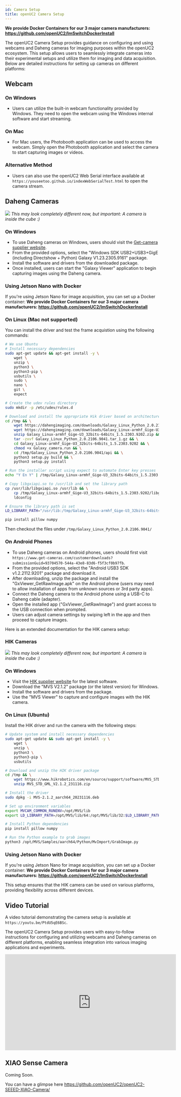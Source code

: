 ```yaml
---
id: Camera Setup
title: openUC2 Camera Setup
---
```


**We provide Docker Containers for our 3 major camera manufacturers: https://github.com/openUC2/ImSwitchDockerInstall**

The openUC2 Camera Setup provides guidance on configuring and using webcams and Daheng cameras for imaging purposes within the openUC2 ecosystem. This setup allows users to seamlessly integrate cameras into their experimental setups and utilize them for imaging and data acquisition. Below are detailed instructions for setting up cameras on different platforms:

## Webcam

### On Windows
- Users can utilize the built-in webcam functionality provided by Windows. They need to open the webcam using the Windows internal software and start streaming.

### On Mac
- For Mac users, the Photobooth application can be used to access the webcam. Simply open the Photobooth application and select the camera to start capturing images or videos.

### Alternative Method
- Users can also use the openUC2 Web Serial interface available at `https://youseetoo.github.io/indexWebSerialTest.html` to open the camera stream.

## Daheng Cameras

![](IMAGES/dahenguc2.jpeg)
*This may look completely different now, but important: A camera is inside the cube :)*

### On Windows
- To use Daheng cameras on Windows, users should visit the [Get-camera supplier website](https://www.get-cameras.com/customerdownloads?submissionGuid=93704570-544a-43e8-83d6-f5f3cf0b97fb).
- From the provided options, select the "Windows SDK USB2+USB3+GigE (including Directshow + Python) Galaxy V1.23.2305.9161" package.
- Install the software and drivers from the downloaded package.
- Once installed, users can start the "Galaxy Viewer" application to begin capturing images using the Daheng camera.

### Using Jetson Nano with Docker
If you're using Jetson Nano for image acquisition, you can set up a Docker container:
**We provide Docker Containers for our 3 major camera manufacturers: https://github.com/openUC2/ImSwitchDockerInstall**

### On Linux (Mac not supported)

You can install the driver and test the frame acquistion using the following commands:

```bash
# We use Ubuntu
# Install necessary dependencies
sudo apt-get update && apt-get install -y \
    wget \
    unzip \
    python3 \
    python3-pip \
    usbutils \
    sudo \
    nano \
    git \
    expect

# Create the udev rules directory
sudo mkdir -p /etc/udev/rules.d

# Download and install the appropriate Hik driver based on architecture
cd /tmp && \
    wget https://dahengimaging.com/downloads/Galaxy_Linux_Python_2.0.2106.9041.tar_1.gz && \
    wget https://dahengimaging.com/downloads/Galaxy_Linux-armhf_Gige-U3_32bits-64bits_1.5.2303.9202.zip && \
    unzip Galaxy_Linux-armhf_Gige-U3_32bits-64bits_1.5.2303.9202.zip && \
    tar -zxvf Galaxy_Linux_Python_2.0.2106.9041.tar_1.gz && \
    cd Galaxy_Linux-armhf_Gige-U3_32bits-64bits_1.5.2303.9202 && \
    chmod +x Galaxy_camera.run && \
    cd /tmp/Galaxy_Linux_Python_2.0.2106.9041/api && \
    python3 setup.py build && \
    python3 setup.py install

# Run the installer script using expect to automate Enter key presses
echo "Y En Y" | /tmp/Galaxy_Linux-armhf_Gige-U3_32bits-64bits_1.5.2303.9202/Galaxy_camera.run

# Copy libgxiapi.so to /usr/lib and set the library path
cp /usr/lib/libgxiapi.so /usr/lib && \
    cp /tmp/Galaxy_Linux-armhf_Gige-U3_32bits-64bits_1.5.2303.9202/libgxiapi.so /usr/lib && \
    ldconfig

# Ensure the library path is set
LD_LIBRARY_PATH="/usr/lib:/tmp/Galaxy_Linux-armhf_Gige-U3_32bits-64bits_1.5.2303.9202:$LD_LIBRARY_PATH"

pip install pillow numpy
```

Then checkout the files under `/tmp/Galaxy_Linux_Python_2.0.2106.9041/`

### On Android Phones
- To use Daheng cameras on Android phones, users should first visit `https://www.get-cameras.com/customerdownloads?submissionGuid=93704570-544a-43e8-83d6-f5f3cf0b97fb`.
- From the provided options, select the "Android USB3 SDK v1.2.2112.9201" package and download it.
- After downloading, unzip the package and install the "GxViewer_GetRawImage.apk" on the Android phone (users may need to allow installation of apps from unknown sources or 3rd party apps).
- Connect the Daheng camera to the Android phone using a USB-C to Daheng cable (adapter).
- Open the installed app ("GxViewer_GetRawImage") and grant access to the USB connection when prompted.
- Users can adjust camera settings by swiping left in the app and then proceed to capture images.

Here is an extended documentation for the HIK camera setup:

### HIK Cameras

![](IMAGES/hikuc2.jpeg)
*This may look completely different now, but important: A camera is inside the cube :)*
  
### On Windows
- Visit the [HIK supplier website](https://www.hikrobotics.com/en/support/download) for the latest software.
- Download the "MVS V2.1.2" package (or the latest version) for Windows.
- Install the software and drivers from the package.
- Use the "MVS Viewer" to capture and configure images with the HIK camera.

### On Linux (Ubuntu)
Install the HIK driver and run the camera with the following steps:

```bash
# Update system and install necessary dependencies
sudo apt-get update && sudo apt-get install -y \
    wget \
    unzip \
    python3 \
    python3-pip \
    usbutils

# Download and unzip the HIK driver package
cd /tmp && \
    wget https://www.hikrobotics.com/en/source/support/software/MVS_STD_GML_V2.1.2_231116.zip && \
    unzip MVS_STD_GML_V2.1.2_231116.zip

# Install the driver
sudo dpkg -i MVS-2.1.2_aarch64_20231116.deb

# Set up environment variables
export MVCAM_COMMON_RUNENV=/opt/MVS/lib
export LD_LIBRARY_PATH=/opt/MVS/lib/64:/opt/MVS/lib/32:$LD_LIBRARY_PATH

# Install Python dependencies
pip install pillow numpy

# Run the Python example to grab images
python3 /opt/MVS/Samples/aarch64/Python/MvImport/GrabImage.py
```

### Using Jetson Nano with Docker
If you're using Jetson Nano for image acquisition, you can set up a Docker container:
**We provide Docker Containers for our 3 major camera manufacturers: https://github.com/openUC2/ImSwitchDockerInstall**


This setup ensures that the HIK camera can be used on various platforms, providing flexibility across different devices.
## Video Tutorial
A video tutorial demonstrating the camera setup is available at `https://youtu.be/PtdU5qE6BSc`.

The openUC2 Camera Setup provides users with easy-to-follow instructions for configuring and utilizing webcams and Daheng cameras on different platforms, enabling seamless integration into various imaging applications and experiments.


<iframe width="560" height="315" src="https://www.youtube.com/embed/PtdU5qE6BSc" title="YouTube video player" frameborder="0" allow="accelerometer; autoplay; clipboard-write; encrypted-media; gyroscope; picture-in-picture; web-share" allowfullscreen></iframe>


## XIAO Sense Camera

Coming Soon.

You can have a glimpse here https://github.com/openUC2/openUC2-SEEED-XIAO-Camera/
